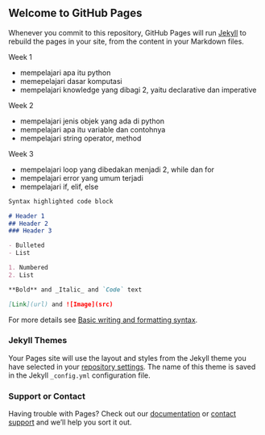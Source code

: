 ## Welcome to GitHub Pages

Whenever you commit to this repository, GitHub Pages will run [Jekyll](https://jekyllrb.com/) to rebuild the pages in your site, from the content in your Markdown files.

Week 1

- mempelajari apa itu python
- memepelajari dasar komputasi
- mempelajari knowledge yang dibagi 2, yaitu declarative dan imperative


Week 2

- mempelajari jenis objek yang ada di python
- mempelajari apa itu variable dan contohnya
- mempelajari string operator, method 


Week 3

- mempelajari loop yang dibedakan menjadi 2, while dan for
- mempelajari error yang umum terjadi
- mempelajari if, elif, else


```markdown
Syntax highlighted code block

# Header 1
## Header 2
### Header 3

- Bulleted
- List

1. Numbered
2. List

**Bold** and _Italic_ and `Code` text

[Link](url) and ![Image](src)
```

For more details see [Basic writing and formatting syntax](https://docs.github.com/en/github/writing-on-github/getting-started-with-writing-and-formatting-on-github/basic-writing-and-formatting-syntax).

### Jekyll Themes

Your Pages site will use the layout and styles from the Jekyll theme you have selected in your [repository settings](https://github.com/TerrenceKine/TerrenceKine.github.io/settings/pages). The name of this theme is saved in the Jekyll `_config.yml` configuration file.

### Support or Contact

Having trouble with Pages? Check out our [documentation](https://docs.github.com/categories/github-pages-basics/) or [contact support](https://support.github.com/contact) and we’ll help you sort it out.
